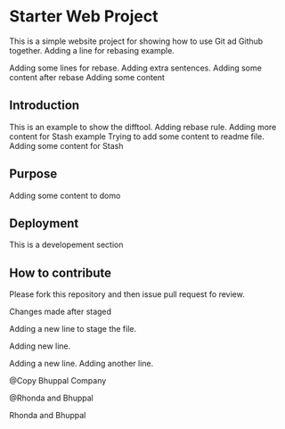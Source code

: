 # Starter Web Project

This is a simple website project for 
showing how to use Git ad Github together.
Adding a line for rebasing example.

Adding some lines for rebase. Adding extra sentences.
Adding some content after rebase
Adding some content
## Introduction

This is an example to show the difftool. Adding rebase rule.
Adding more content for Stash example 
Trying to add some content to readme file.
Adding some content for Stash 
## Purpose

Adding some content to domo

## Deployment

This is a developement section

## How to contribute

Please fork this repository and then issue pull request fo review. 

Changes made after staged


Adding a new line to stage the file.

Adding new line.

Adding a new line.
Adding another line.

@Copy Bhuppal Company

@Rhonda and Bhuppal

Rhonda and Bhuppal
